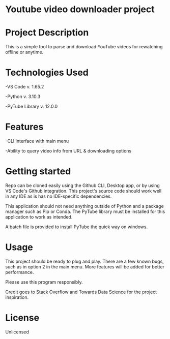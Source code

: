 # Youtube video downloader project

# Project Description

This is a simple tool to parse and download YouTube videos for rewatching offline or anytime.

# Technologies Used

-VS Code v. 1.65.2

-Python v. 3.10.3

-PyTube Library v. 12.0.0

# Features
-CLI interface with main menu

-Ability to query video info from URL & downloading options

# Getting started
Repo can be cloned easily using the Github CLI, Desktop app, or by using VS Code's Github integration. This project's source code should work well in any IDE as is has no IDE-specific dependencies.

This application should not need anything outside of Python and a package manager such as Pip or Conda. The PyTube library must be installed for this application to work as intended.

A batch file is provided to install PyTube the quick way on windows.

# Usage
This project should be ready to plug and play. There are a few known bugs, such as in option 2 in the main menu. More features will be added for better performance.

Please use this program responsibly. 

Credit goes to Stack Overflow and Towards Data Science for the project inspiration.

# License
Unlicensed